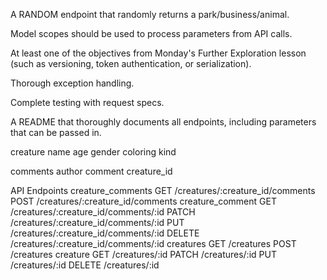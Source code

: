 
  A RANDOM endpoint that randomly returns a park/business/animal.


  Model scopes should be used to process parameters from API calls.

  At least one of the objectives from Monday's Further Exploration lesson (such as versioning, token authentication, or serialization).

  Thorough exception handling.

  Complete testing with request specs.

  A README that thoroughly documents all endpoints, including parameters that can be passed in.


creature
  name
  age
  gender
  coloring
  kind

comments
  author
  comment
  creature_id

API Endpoints
creature_comments GET    /creatures/:creature_id/comments
                  POST   /creatures/:creature_id/comments
 creature_comment GET    /creatures/:creature_id/comments/:id
                  PATCH  /creatures/:creature_id/comments/:id
                  PUT    /creatures/:creature_id/comments/:id
                  DELETE /creatures/:creature_id/comments/:id
        creatures GET    /creatures
                  POST   /creatures
         creature GET    /creatures/:id
                  PATCH  /creatures/:id
                  PUT    /creatures/:id
                  DELETE /creatures/:id
